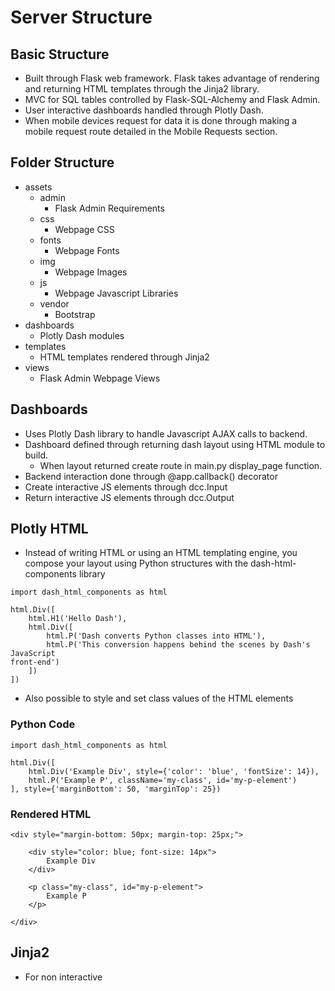 # Server Structure

## Basic Structure
- Built through Flask web framework. Flask takes advantage of rendering and
  returning HTML templates through the Jinja2 library.
- MVC for SQL tables controlled by Flask-SQL-Alchemy and Flask Admin.
- User interactive dashboards handled through Plotly Dash.
- When mobile devices request for data it is done through making a mobile
  request route detailed in the Mobile Requests section.

## Folder Structure
- assets
  * admin
    - Flask Admin Requirements
  * css
    - Webpage CSS
  * fonts
    - Webpage Fonts
  * img
    - Webpage Images
  * js
    - Webpage Javascript Libraries
  * vendor
    - Bootstrap
- dashboards
  * Plotly Dash modules
- templates
  * HTML templates rendered through Jinja2
- views
  * Flask Admin Webpage Views

## Dashboards
- Uses Plotly Dash library to handle Javascript AJAX calls to backend.
- Dashboard defined through returning dash layout using HTML module to build.
  * When layout returned create route in main.py display_page function.
- Backend interaction done through @app.callback() decorator
- Create interactive JS elements through dcc.Input
- Return interactive JS elements through dcc.Output

## Plotly HTML
- Instead of writing HTML or using an HTML templating engine, you compose your
  layout using Python structures with the dash-html-components library
```
import dash_html_components as html

html.Div([
    html.H1('Hello Dash'),
    html.Div([
        html.P('Dash converts Python classes into HTML'),
        html.P('This conversion happens behind the scenes by Dash's JavaScript
front-end')
    ])
])
```

- Also possible to style and set class values of the HTML elements

### Python Code
```
import dash_html_components as html

html.Div([
    html.Div('Example Div', style={'color': 'blue', 'fontSize': 14}),
    html.P('Example P', className='my-class', id='my-p-element')
], style={'marginBottom': 50, 'marginTop': 25})
```

### Rendered HTML
```
<div style="margin-bottom: 50px; margin-top: 25px;">

    <div style="color: blue; font-size: 14px">
        Example Div
    </div>

    <p class="my-class", id="my-p-element">
        Example P
    </p>

</div>
```


## Jinja2
- For non interactive
